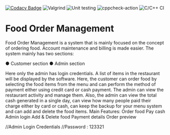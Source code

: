 [![Codacy Badge](https://api.codacy.com/project/badge/Grade/9c60e46d9ee54a05b088a9a663a3fb73)](https://app.codacy.com/gh/stepin104261/FOM?utm_source=github.com&utm_medium=referral&utm_content=stepin104261/FOM&utm_campaign=Badge_Grade)
![Valgrind](https://github.com/stepin104261/FOM/workflows/Valgrind/badge.svg)
![Unit testing](https://github.com/stepin104261/FOM/workflows/Unit%20testing/badge.svg)
![cppcheck-action](https://github.com/stepin104261/FOM/workflows/cppcheck-action/badge.svg)
![C/C++ CI](https://github.com/stepin104261/FOM/workflows/C/C++%20CI/badge.svg)

# Food Order Management

Food Order Management is a system that is mainly focused on the concept of ordering food. Account maintenance and billing is made easier. The system mainly has two sections: 

● Customer section 
● Admin section 

Here only the admin has login credentials. A list of items in the restaurant will be displayed by the software. Here, the customer can order food by selecting the food items from the menu and can perform the method of payment either using credit card or cash payment. The admin can view the restaurant activity and manage them. Also, the admin can view the total cash generated in a single day, can view how many people paid their charge either by card or cash, can keep the backup for your menu system and can add and delete the food items. Main Features:
Order food
Pay cash
Admin login
Add & Delete food
Payment details
Order preview

//Admin Login Credentials
//Password : 123321

